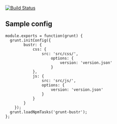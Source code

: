[![Build Status](https://travis-ci.org/kmulvey/grunt-bustr.png?branch=v1.2.0)](https://travis-ci.org/kmulvey/grunt-bustr)

## Sample config

```
module.exports = function(grunt) {
  grunt.initConfig({
		bustr: {
			css: {
				src: 'src/css/',
					options: {
						version: 'version.json'
					}   
			},
			js: {
				src: 'src/js/',
				options: {
					version: 'version.json'
				}
			}
		}
	});
  grunt.loadNpmTasks('grunt-bustr');
};
```
